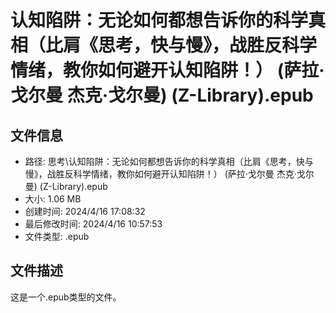 ﻿# 认知陷阱：无论如何都想告诉你的科学真相（比肩《思考，快与慢》，战胜反科学情绪，教你如何避开认知陷阱！） (萨拉·戈尔曼  杰克·戈尔曼) (Z-Library).epub

## 文件信息
- 路径: 思考\认知陷阱：无论如何都想告诉你的科学真相（比肩《思考，快与慢》，战胜反科学情绪，教你如何避开认知陷阱！） (萨拉·戈尔曼  杰克·戈尔曼) (Z-Library).epub
- 大小: 1.06 MB
- 创建时间: 2024/4/16 17:08:32
- 最后修改时间: 2024/4/16 10:57:53
- 文件类型: .epub

## 文件描述
这是一个.epub类型的文件。

